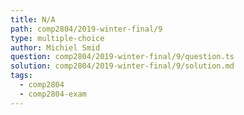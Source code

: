 ```yaml
---
title: N/A
path: comp2804/2019-winter-final/9
type: multiple-choice
author: Michiel Smid
question: comp2804/2019-winter-final/9/question.ts
solution: comp2804/2019-winter-final/9/solution.md
tags:
  - comp2804
  - comp2804-exam
---
```


